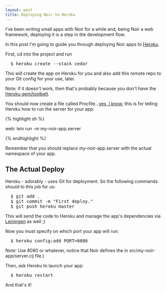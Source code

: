 ```yaml
---
layout: post
title: Deploying Noir to Heroku
---
```


<span class="small_code">I</span>'ve been writing small apps with Noir for a while and, being Noir a web framework, deploying it is a step in the development flow.

In this post I'm going to guide you through deploying Noir apps to [Heroku].

First, <span class="small_code">cd</span> into the project and run

<pre class="terminal">
  $ heroku create --stack cedar
</pre>

This will create the app on Heroku for you and also add this remote repo to your Git config for your use, later.

Note: if it doesn't work, then that's probably because you don't have the [Heroku gem/toolbelt].

You should now create a file called <span class="small_code">Procfile</span>...[yes, I know], this is for telling Heroku how to run the server for your app:

{% highlight sh %}

web: lein run -m my-noir-app.server

{% endhighlight %}

Remember that you should replace my-noir-app.server with the actual namespace of your app.

The Actual Deploy
-----------------

Heroku - adorably - uses Git for deployment. So the following commands should to this job for us:

<pre class="terminal">
  $ git add .
  $ git commit -m "First deploy."
  $ git push heroku master
</pre>

This will send the code to Heroku and manage the app's dependencies via [Leiningen] as well ;)

Now you must specify on which port your app will run:

<pre class="terminal">
  $ heroku config:add PORT=8080
</pre>

Note: Use 8080 or whatever, notice that Noir defines the in <span class="small_code">src/my-noir-app/server.clj file.)

Then, ask Heroku to launch your app:

<pre class="terminal">
  $ heroku restart
</pre>

And that's it!

[Leiningen]: https://github.com/technomancy/leiningen
[Heroku gem/toolbelt]: https://toolbelt.herokuapp.com/osx
[Heroku]: http://heroku.com
[yes, I know]: http://blog.hasmanythrough.com/2011/12/1/i-heard-you-liked-files

